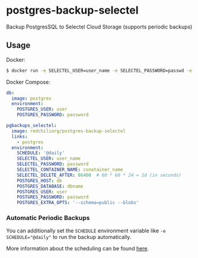 # postgres-backup-selectel

Backup PostgresSQL to Selectel Cloud Storage (supports periodic backups)

## Usage

Docker:
```sh
$ docker run -e SELECTEL_USER=user_name -e SELECTEL_PASSWORD=passwd -e SELECTEL_CONTAINER_NAME=container -e SELECTEL_DELETE_AFTER=86400 -e POSTGRES_DATABASE=dbname -e POSTGRES_USER=user -e POSTGRES_PASSWORD=password -e POSTGRES_HOST=localhost redchiliorg/postgres-backup-selectel
```

Docker Compose:
```yaml
db:
  image: postgres
  environment:
    POSTGRES_USER: user
    POSTGRES_PASSWORD: password

pgbackups_selectel:
  image: redchiliorg/postgres-backup-selectel
  links:
    - postgres
  environment:
    SCHEDULE: '@daily'
    SELECTEL_USER: user_name
    SELECTEL_PASSWORD: password
    SELECTEL_CONTAINER_NAME: conatainer_name
    SELECTEL_DELETE_AFTER: 86400  # 60 * 60 * 24 = 1d (in seconds)
    POSTGRES_HOST: db
    POSTGRES_DATABASE: dbname
    POSTGRES_USER: user
    POSTGRES_PASSWORD: password
    POSTGRES_EXTRA_OPTS: '--schema=public --blobs'
```

### Automatic Periodic Backups

You can additionally set the `SCHEDULE` environment variable like `-e SCHEDULE="@daily"` to run the backup automatically.

More information about the scheduling can be found [here](http://godoc.org/github.com/robfig/cron#hdr-Predefined_schedules).
